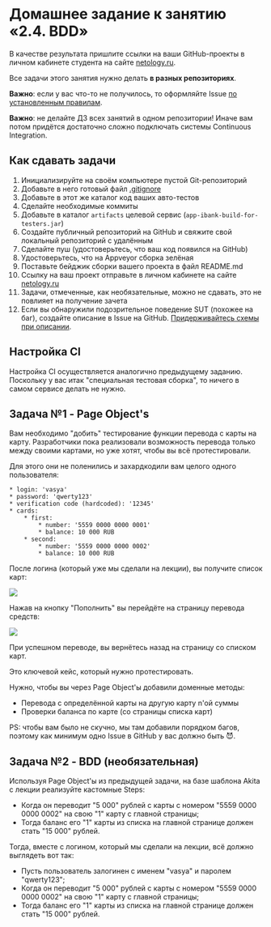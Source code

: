 # Домашнее задание к занятию «2.4. BDD»

В качестве результата пришлите ссылки на ваши GitHub-проекты в личном кабинете студента на сайте [netology.ru](https://netology.ru).

Все задачи этого занятия нужно делать **в разных репозиториях**.

**Важно**: если у вас что-то не получилось, то оформляйте Issue [по установленным правилам](../report-requirements.md).

**Важно**: не делайте ДЗ всех занятий в одном репозитории! Иначе вам потом придётся достаточно сложно подключать системы Continuous Integration.

## Как сдавать задачи

1. Инициализируйте на своём компьютере пустой Git-репозиторий
1. Добавьте в него готовый файл [.gitignore](../.gitignore)
1. Добавьте в этот же каталог код ваших авто-тестов
1. Сделайте необходимые коммиты
1. Добавьте в каталог `artifacts` целевой сервис (`app-ibank-build-for-testers.jar`)
1. Создайте публичный репозиторий на GitHub и свяжите свой локальный репозиторий с удалённым
1. Сделайте пуш (удостоверьтесь, что ваш код появился на GitHub)
1. Удостоверьтесь, что на Appveyor сборка зелёная
1. Поставьте бейджик сборки вашего проекта в файл README.md
1. Ссылку на ваш проект отправьте в личном кабинете на сайте [netology.ru](https://netology.ru)
1. Задачи, отмеченные, как необязательные, можно не сдавать, это не повлияет на получение зачета
1. Если вы обнаружили подозрительное поведение SUT (похожее на баг), создайте описание в Issue на GitHub. [Придерживайтесь схемы при описании](../report-requirements.md).

## Настройка CI
    
Настройка CI осуществляется аналогично предыдущему заданию. Поскольку у вас итак "специальная тестовая сборка", то ничего в самом сервисе делать не нужно.

## Задача №1 - Page Object's

Вам необходимо "добить" тестирование функции перевода с карты на карту. Разработчики пока реализовали возможность перевода только между своими картами, но уже хотят, чтобы вы всё протестировали.

Для этого они не поленились и захардкодили вам целого одного пользователя:
```
* login: 'vasya'
* password: 'qwerty123'
* verification code (hardcoded): '12345'
* cards:
    * first:
        * number: '5559 0000 0000 0001'
        * balance: 10 000 RUB
    * second:
        * number: '5559 0000 0000 0002'
        * balance: 10 000 RUB
```

После логина (который уже мы сделали на лекции), вы получите список карт:

![](pic/cards.png)

Нажав на кнопку "Пополнить" вы перейдёте на страницу перевода средств:

![](pic/transfer.png)

При успешном переводе, вы вернётесь назад на страницу со списком карт.

Это ключевой кейс, который нужно протестировать.

Нужно, чтобы вы через Page Object'ы добавили доменные методы:
* Перевода с определённой карты на другую карту n'ой суммы
* Проверки баланса по карте (со страницы списка карт)

PS: чтобы вам было не скучно, мы там добавили порядком багов, поэтому как минимум одно Issue в GitHub у вас должно быть 😈.

## Задача №2 - BDD (необязательная)

Используя Page Object'ы из предыдущей задачи, на базе шаблона Akita с лекции реализуйте кастомные Steps:
* Когда он переводит "5 000" рублей с карты с номером "5559 0000 0000 0002" на свою "1" карту с главной страницы;
* Тогда баланс его "1" карты из списка на главной странице должен стать "15 000" рублей.

Тогда, вместе с логином, который мы сделали на лекции, всё должно выглядеть вот так:
* Пусть пользователь залогинен с именем "vasya" и паролем "qwerty123";
* Когда он переводит "5 000" рублей с карты с номером "5559 0000 0000 0002" на свою "1" карту с главной страницы;
* Тогда баланс его "1" карты из списка на главной странице должен стать "15 000" рублей.
